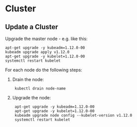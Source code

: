# Cluster

## Update a Cluster

Upgrade the master node - e.g. like this:

    apt-get upgrade -y kubeadm=1.12.0-00
    kubeadm upgrade apply v1.12.0
    apt-get upgrade -y kubelet=1.12.0-00
    systemctl restart kubelet

For each node do the following steps:

1. Drain the node:

        kubectl drain node-name
    
    
2. Upgrade the node:

        apt-get upgrade -y kubeadm=1.12.0-00
        apt-get upgrade -y kubelet=1.12.0-00
        kubeadm upgrade node config --kubelet-version v1.12.0
        systemctl restart kubelet
 
